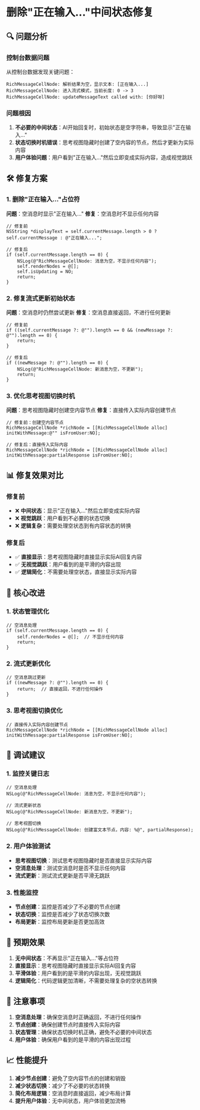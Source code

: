 # 删除"正在输入..."中间状态修复

## 🔍 问题分析

### 控制台数据问题

从控制台数据发现关键问题：

```
RichMessageCellNode: 解析结果为空，显示文本: [正在输入...]
RichMessageCellNode: 进入流式模式，当前长度: 0 -> 3
RichMessageCellNode: updateMessageText called with: [你好呀]
```

### 问题根因

1. **不必要的中间状态**：AI开始回复时，初始状态是空字符串，导致显示"正在输入..."
2. **状态切换时机错误**：思考视图隐藏时创建了空内容的节点，然后才更新为实际内容
3. **用户体验问题**：用户看到"正在输入..."然后立即变成实际内容，造成视觉跳跃

## 🛠️ 修复方案

### 1. 删除"正在输入..."占位符

**问题**：空消息时显示"正在输入..."
**修复**：空消息时不显示任何内容

```objc
// 修复前
NSString *displayText = self.currentMessage.length > 0 ? self.currentMessage : @"正在输入...";

// 修复后
if (self.currentMessage.length == 0) {
    NSLog(@"RichMessageCellNode: 消息为空，不显示任何内容");
    self.renderNodes = @[];
    self.isUpdating = NO;
    return;
}
```

### 2. 修复流式更新初始状态

**问题**：空消息时仍然尝试更新
**修复**：空消息直接返回，不进行任何更新

```objc
// 修复前
if ((self.currentMessage ?: @"").length == 0 && (newMessage ?: @"").length == 0) {
    return;
}

// 修复后
if ((newMessage ?: @"").length == 0) {
    NSLog(@"RichMessageCellNode: 新消息为空，不更新");
    return;
}
```

### 3. 优化思考视图切换时机

**问题**：思考视图隐藏时创建空内容节点
**修复**：直接传入实际内容创建节点

```objc
// 修复前：创建空内容节点
RichMessageCellNode *richNode = [[RichMessageCellNode alloc] initWithMessage:@"" isFromUser:NO];

// 修复后：直接传入实际内容
RichMessageCellNode *richNode = [[RichMessageCellNode alloc] initWithMessage:partialResponse isFromUser:NO];
```

## 📊 修复效果对比

### 修复前
- ❌ **中间状态**：显示"正在输入..."然后立即变成实际内容
- ❌ **视觉跳跃**：用户看到不必要的状态切换
- ❌ **逻辑复杂**：需要处理空状态到有内容状态的转换

### 修复后
- ✅ **直接显示**：思考视图隐藏时直接显示实际AI回复内容
- ✅ **无视觉跳跃**：用户看到的是平滑的内容出现
- ✅ **逻辑简化**：不需要处理空状态，直接显示实际内容

## 🎯 核心改进

### 1. 状态管理优化

```objc
// 空消息处理
if (self.currentMessage.length == 0) {
    self.renderNodes = @[];  // 不显示任何内容
    return;
}
```

### 2. 流式更新优化

```objc
// 空消息跳过更新
if ((newMessage ?: @"").length == 0) {
    return;  // 直接返回，不进行任何操作
}
```

### 3. 思考视图切换优化

```objc
// 直接传入实际内容创建节点
RichMessageCellNode *richNode = [[RichMessageCellNode alloc] initWithMessage:partialResponse isFromUser:NO];
```

## 🔧 调试建议

### 1. 监控关键日志

```objc
// 空消息处理
NSLog(@"RichMessageCellNode: 消息为空，不显示任何内容");

// 流式更新状态
NSLog(@"RichMessageCellNode: 新消息为空，不更新");

// 思考视图切换
NSLog(@"RichMessageCellNode: 创建富文本节点，内容: %@", partialResponse);
```

### 2. 用户体验测试

- **思考视图切换**：测试思考视图隐藏时是否直接显示实际内容
- **空消息处理**：测试空消息时是否不显示任何内容
- **流式更新**：测试流式更新是否平滑无跳跃

### 3. 性能监控

- **节点创建**：监控是否减少了不必要的节点创建
- **状态切换**：监控是否减少了状态切换次数
- **布局更新**：监控布局更新是否更加高效

## 🎯 预期效果

1. **无中间状态**：不再显示"正在输入..."等占位符
2. **直接显示**：思考视图隐藏时直接显示实际AI回复内容
3. **平滑体验**：用户看到的是平滑的内容出现，无视觉跳跃
4. **逻辑简化**：代码逻辑更加清晰，不需要处理复杂的空状态转换

## 🚨 注意事项

1. **空消息处理**：确保空消息时正确返回，不进行任何操作
2. **节点创建**：确保创建节点时直接传入实际内容
3. **状态管理**：确保状态切换时机正确，避免不必要的中间状态
4. **用户体验**：确保用户看到的是平滑的内容出现过程

## 📈 性能提升

1. **减少节点创建**：避免了空内容节点的创建和销毁
2. **减少状态切换**：减少了不必要的状态转换
3. **简化布局逻辑**：空消息时直接返回，减少布局计算
4. **提升用户体验**：无中间状态，用户体验更加流畅
